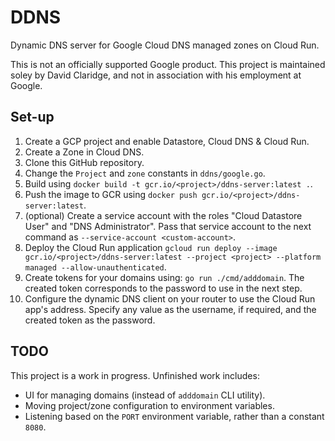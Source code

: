 # DDNS

Dynamic DNS server for Google Cloud DNS managed zones on Cloud Run.

This is not an officially supported Google product. This project is maintained
soley by David Claridge, and not in association with his employment at Google.

## Set-up

1. Create a GCP project and enable Datastore, Cloud DNS & Cloud Run.
1. Create a Zone in Cloud DNS.
1. Clone this GitHub repository.
1. Change the `Project` and `zone` constants in `ddns/google.go`.
1. Build using `docker build -t gcr.io/<project>/ddns-server:latest .`.
1. Push the image to GCR using `docker push gcr.io/<project>/ddns-server:latest`.
1. (optional) Create a service account with the roles "Cloud Datastore User" and "DNS Administrator". Pass that service account to the next command as `--service-account <custom-account>`.
1. Deploy the Cloud Run application `gcloud run deploy --image gcr.io/<project>/ddns-server:latest --project <project> --platform managed --allow-unauthenticated`.
1. Create tokens for your domains using: `go run ./cmd/adddomain`. The created token corresponds to the password to use in the next step.
1. Configure the dynamic DNS client on your router to use the Cloud Run app's address. Specify any value as the username, if required, and the created token as the password.

## TODO

This project is a work in progress. Unfinished work includes:

* UI for managing domains (instead of `adddomain` CLI utility).
* Moving project/zone configuration to environment variables.
* Listening based on the `PORT` environment variable, rather than a constant `8080`.
